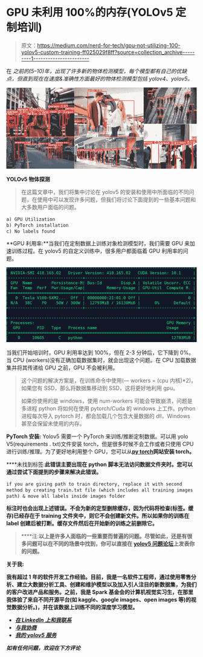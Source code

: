 # GPU 未利用 100%的内存(YOLOv5 定制培训)

> 原文：<https://medium.com/nerd-for-tech/gpu-not-utilizing-100-yolov5-custom-training-ff025029f8ff?source=collection_archive---------1----------------------->

在 *之前的(5–10)年，出现了许多新的物体检测模型，每个模型都有自己的优缺点，但直到现在在速度&准确性方面最好的物体检测模型包括 yolov4、yolov5。*

![](img/3cf035908d12dccb2ebe189150669680.png)

**YOLOv5 物体探测**

> 在这篇文章中，我们将集中讨论在 yolov5 的安装和使用中所面临的不同问题，在使用中可以发现许多问题，但我们将讨论下面提到的一些基本问题和大多数用户面临的问题。

```
a) GPU Utilization
b) PyTorch installation
c) No labels found
```

**GPU 利用率:**当我们在定制数据上训练对象检测模型时，我们需要 GPU 来加速训练过程。在 yolov5 的自定义训练中，很多用户都面临着 GPU 利用率的问题。

![](img/fb7b78d9837b2b8299fc11aefe619643.png)

当我们开始培训时，GPU 利用率达到 100%，但在 2-3 分钟后，它下降到 0%。当 CPU (workers)没有正确加载数据集时，就会出现这个问题。在 CPU 加载数据集并将其传递给 GPU 之前，GPU 不会被利用。

> 这个问题的解决方案是，在训练命令中使用(— workers = (cpu 内核)*2)，如果您有 SSD，那么将数据集移动到 SSD，这将更好地利用 gpu。
> 
> 如果你使用的是 windows，使用 num-workers 可能会导致崩溃，问题是多进程 python 将如何在使用 pytorch/Cuda 的 windows 上工作。python 进程每次导入 pytorch 时，都会加载几个包含大量数据的 dll，Windows 甚至会保留未使用的内存。

**PyTorch 安装:** Yolov5 需要一个 PyTorch 来训练/推断定制数据。可以用 yolo V5(requirements . txt)文件安装 torch，但是很多时候不会工作或者只使用 CPU 进行训练/推理。为了更好地利用整个 GPU，您可以从[**py torch**](https://pytorch.org/)**网站安装 torch。**

****未找到标签:**此错误主要出现在 python 脚本无法访问数据文件夹时。您可以通过尝试下面提到的步骤来解决此错误。**

```
if you are giving path to train directory, replace it with second method by creating train.txt file (which includes all training images path) & move all labels inside images folder 
```

**标注时也会出现上述错误。不会为新的定型删除缓存，因为代码将检查(标签。缓存)已经存在于 training 文件夹中，则它不会创建新文件。所以如果你的训练在 label 创建后被打断。缓存文件然后在开始新的训练之前删除它。**

> ****注:**以上是许多人面临的一些重要而普遍的问题。尽管如此，还是有很多问题可以在不同的场景中找到，你可以直接在 [yolov5 问题论坛](https://github.com/ultralytics/yolov5/issues)上发表你的问题。**

****关于我:****

**我有超过 1 年的软件开发工作经验。目前，我是一名软件工程师，通过使用零售分析、建立大数据分析工具、创建和维护模型以及加入引人注目的新数据集，为我们的客户改进产品和服务。之前，我是 Spark 基金会的计算机视觉实习生，在那里我体验了来自不同开源平台(如 kaggle、google images、open images 等)的视觉数据分析。)，并在该数据上训练不同的深度学习模型。**

*   **[*在 LinkedIn 上和我联系*](https://www.linkedin.com/in/muhammadrizwanmunawar/)**
*   **[*与我协商*](https://www.upwork.com/services/product/consultation-1477666319161577472?ref=project_share)**
*   **[*我的 yolov5 服务*](https://www.upwork.com/services/product/you-will-get-image-classification-projects-using-machine-learning-with-python-1323963101029052416?ref=project_share)**

*****如有任何问题，欢迎在下方评论*****